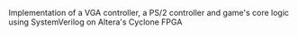 Implementation of a VGA controller, a PS/2 controller and game's core logic using SystemVerilog on Altera's Cyclone FPGA